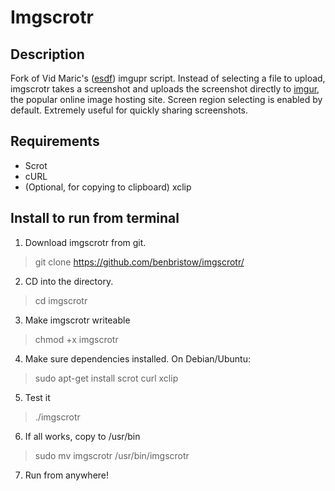 Imgscrotr
=============

Description
-----------
Fork of Vid Maric's ([esdf](http://github.com/esdf)) imgupr script. Instead of selecting a file to upload, imgscrotr takes a screenshot and uploads the screenshot directly to [imgur](http://www.imgur.com), the popular online image hosting site. Screen region selecting is enabled by default. Extremely useful for quickly sharing screenshots.

Requirements
------------
+ Scrot
+ cURL
+ (Optional, for copying to clipboard) xclip

Install to run from terminal
---------------------
1. Download imgscrotr from git.
> git clone https://github.com/benbristow/imgscrotr/
2. CD into the directory.
> cd imgscrotr
3. Make imgscrotr writeable
> chmod +x imgscrotr
4. Make sure dependencies installed. On Debian/Ubuntu:
> sudo apt-get install scrot curl xclip
5. Test it
> ./imgscrotr
6. If all works, copy to /usr/bin
> sudo mv imgscrotr /usr/bin/imgscrotr
7. Run from anywhere!
